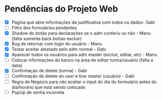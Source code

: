 # Pendências do Projeto Web

- [X]  Página que abre informações da justificativa com todos os dados- Gabi
- [ ]  Filtro dos formulários pendentes
- [X]  Shadow do botão para declarações se o adm conferiu ou não - Manu (falta somente back bottao excluir)
- [X]  Bug de retornar com login do usuário - Manu
- [X]  Testar aceitar atestado pelo adm normal - Gabi
- [X]  Aparecer todos os usuários para adm master (excluir, editar, etc) - Manu
- [ ]  Colocar informações do banco na área de editar turma/usuário (falta a data)
- [X]  Confirmação de delete (turma) - Gabi 
- [ ]  Confirmação de delete do user e tirar master (usuário) - Gabi
- [ ]  Regra de Negócio para não aceitar o input do dia do formulário antes do dia/horário que está sendo colocado
- [ ]  PopUp de senha incorreta
